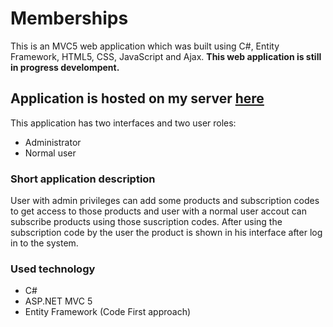 # Memberships

This is an MVC5 web application which was built using C#, Entity Framework, HTML5, CSS, JavaScript and Ajax. 
**This web application is still in progress develompent.**

## Application is hosted on my server [here](http://memberships.pawelkowalewicz.pl/)

This application has two interfaces and two user roles:
- Administrator
- Normal user


### Short application description
User with admin privileges can add some products and subscription codes to get access to those products and user with a normal user accout can subscribe products using those suscription codes. After using the subscription code by the user the product is shown in his interface after log in to the system.

### Used technology
- C#
- ASP.NET MVC 5
- Entity Framework (Code First approach)
